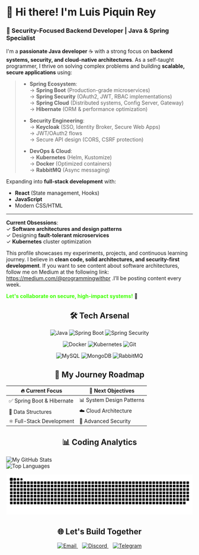 <!DOCTYPE html>
<link rel="stylesheet" type='text/css' href="https://cdn.jsdelivr.net/gh/devicons/devicon@latest/devicon.min.css" />

# 👋 Hi there! I'm Luis Piquin Rey
### 🔐 Security-Focused Backend Developer | Java & Spring Specialist

I'm a **passionate Java developer** ☕ with a strong focus on **backend systems, security, and cloud-native architectures**. As a self-taught programmer, I thrive on solving complex problems and building **scalable, secure applications** using:

> - **Spring Ecosystem**:  
>   → **Spring Boot** (Production-grade microservices)  
>   → **Spring Security** (OAuth2, JWT, RBAC implementations)  
>   → **Spring Cloud** (Distributed systems, Config Server, Gateway)  
>   → **Hibernate** (ORM & performance optimization)
> 
> - **Security Engineering**:  
>   → **Keycloak** (SSO, Identity Broker, Secure Web Apps)  
>   → JWT/OAuth2 flows  
>   → Secure API design (CORS, CSRF protection)
> 
> - **DevOps & Cloud**:  
>   → **Kubernetes** (Helm, Kustomize)  
>   → **Docker** (Optimized containers)  
>   → **RabbitMQ** (Async messaging)

Expanding into **full-stack development** with:  
- **React** (State management, Hooks)  
- **JavaScript**  
- Modern CSS/HTML
  
<hr></hr>

**Current Obsessions**:  
✓ **Software architectures and design patterns**
<br>
✓ Designing **fault-tolerant microservices**  
✓ **Kubernetes** cluster optimization  

This profile showcases my experiments, projects, and continuous learning journey. I believe in **clean code, solid architectures, and security-first development**. If you want to see content about software architectures, follow me on Medium at the following link: 
https://medium.com/@programmingwithpr .I’ll be posting content every week.

<span style="color: #3cff00">**Let's collaborate on secure, high-impact systems!**</span> 🚀  

<div align="center">

<h2>🛠️ Tech Arsenal</h2>

<!-- Fila 1: Backend -->
<p>
  <img src="https://img.shields.io/badge/-Java-007396?style=for-the-badge&logo=openjdk&logoColor=white" alt="Java">
  <img src="https://img.shields.io/badge/-Spring%20Boot-6DB33F?style=for-the-badge&logo=spring&logoColor=white" alt="Spring Boot">
  <img src="https://img.shields.io/badge/-Spring%20Security-6DB33F?style=for-the-badge&logo=spring-security&logoColor=white" alt="Spring Security">
</p>

<!-- Fila 2: DevOps -->
<p>
  <img src="https://img.shields.io/badge/-Docker-2496ED?style=for-the-badge&logo=docker&logoColor=white" alt="Docker">
  <img src="https://img.shields.io/badge/-Kubernetes-326CE5?style=for-the-badge&logo=kubernetes&logoColor=white" alt="Kubernetes">
  <img src="https://img.shields.io/badge/-Git-F05032?style=for-the-badge&logo=git&logoColor=white" alt="Git">
</p>

<!-- Fila 3: Databases -->
<p>
  <img src="https://img.shields.io/badge/-MySQL-4479A1?style=for-the-badge&logo=mysql&logoColor=white" alt="MySQL">
  <img src="https://img.shields.io/badge/-MongoDB-47A248?style=for-the-badge&logo=mongodb&logoColor=white" alt="MongoDB">
  <img src="https://img.shields.io/badge/-RabbitMQ-FF6600?style=for-the-badge&logo=rabbitmq&logoColor=white" alt="RabbitMQ">
</p>

</div>

<div align="center">
<h2>🎯 My Journey Roadmap</h2>
  
| 🔥 Current Focus              | 🚀 Next Objectives          |
|-------------------------------|-----------------------------|
| ✅ Spring Boot & Hibernate    | 📊 System Design Patterns   |
| 🧠 Data Structures           | ☁️ Cloud Architecture      |
| ⚛️ Full-Stack Development   | 🔐 Advanced Security        |
</div>
<div align="center">
<h2>📊 Coding Analytics</h2>
</div>

<div style="display: flex; justify-content: space-between; flex-wrap: wrap;">
  <img 
    src="https://github-readme-stats.vercel.app/api?username=LuisPiquinRey&show_icons=true&theme=radical&hide_border=true&bg_color=00000000" 
    alt="My GitHub Stats" 
    style="width: 55%; min-width: 300px;"
  >
  <img 
    src="https://github-readme-stats.vercel.app/api/top-langs/?username=LuisPiquinRey&layout=compact&theme=radical&hide_border=true&bg_color=00000000" 
    alt="Top Languages" 
    style="width: 40%; min-width: 250px;"
  >
</div>

<div align="center">


![Snake animation](https://raw.githubusercontent.com/LuisPiquinRey/LuisPiquinRey/output/github-snake-dark.svg)
<div align="center">
<h2>🌐 Let's Build Together</h2>
</div>

<p align="center">
  <a href="mailto:piquin.rey@gmail.com">
    <img src="https://www.vectorlogo.zone/logos/gmail/gmail-icon.svg" width="40" alt="Email"/>
  </a>
  &nbsp;&nbsp;
  <a href="https://discord.com/users/557299960899567627">
    <img src="https://www.vectorlogo.zone/logos/discord/discord-tile.svg" width="40" alt="Discord"/>
  </a>
  &nbsp;&nbsp;
  <a href="https://t.me/LuisPiquinRey">
    <img src="https://www.vectorlogo.zone/logos/telegram/telegram-tile.svg" width="40" alt="Telegram"/>
  </a>
</p>


